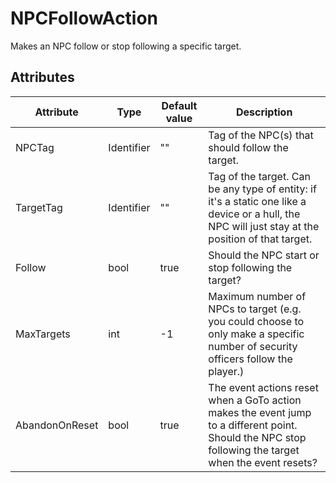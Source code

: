 # NPCFollowAction

Makes an NPC follow or stop following a specific target.

## Attributes

| Attribute      | Type       | Default value | Description                                                                                                                                           |
|----------------|------------|---------------|-------------------------------------------------------------------------------------------------------------------------------------------------------|
| NPCTag         | Identifier | ""            | Tag of the NPC(s) that should follow the target.                                                                                                      |
| TargetTag      | Identifier | ""            | Tag of the target. Can be any type of entity: if it's a static one like a device or a hull, the NPC will just stay at the position of that target.    |
| Follow         | bool       | true          | Should the NPC start or stop following the target?                                                                                                    |
| MaxTargets     | int        | -1            | Maximum number of NPCs to target (e.g. you could choose to only make a specific number of security officers follow the player.)                       |
| AbandonOnReset | bool       | true          | The event actions reset when a GoTo action makes the event jump to a different point. Should the NPC stop following the target when the event resets? |



